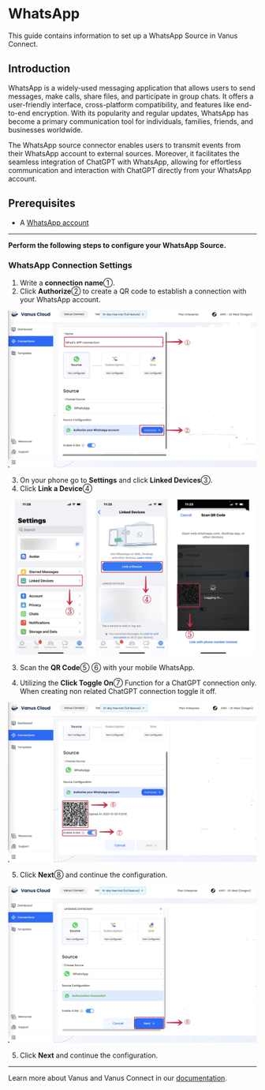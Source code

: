 # WhatsApp

This guide contains information to set up a WhatsApp Source in Vanus Connect.

## Introduction

WhatsApp is a widely-used messaging application that allows users to send messages, make calls, share files, and participate in group chats. It offers a user-friendly interface, cross-platform compatibility, and features like end-to-end encryption. With its popularity and regular updates, WhatsApp has become a primary communication tool for individuals, families, friends, and businesses worldwide.

The WhatsApp source connector enables users to transmit events from their WhatsApp account to external sources. Moreover, it facilitates the seamless integration of ChatGPT with WhatsApp, allowing for effortless communication and interaction with ChatGPT directly from your WhatsApp account.

## Prerequisites

- A [WhatsApp account](https://www.whatsapp.com)

---

**Perform the following steps to configure your WhatsApp Source.**

### WhatsApp Connection Settings

1. Write a **connection name**①.
2. Click **Authorize**②  to create a QR code to establish a connection with your WhatsApp account.

![](images/cloud_whatsapp_1.webp)

3. On your phone go to **Settings** and click **Linked Devices**③.
4. Click **Link a Device**④

![](images/cloud_whatsapp_3.webp)

3. Scan the **QR Code**⑤ ⑥ with your mobile WhatsApp.

4. Utilizing the **Click Toggle On**⑦  Function for a ChatGPT connection only. When creating non related ChatGPT connection toggle it off.

![](images/cloud_whatsapp_2.webp)


5. Click **Next**⑧ and continue the configuration.

![](images/cloud_whatsapp_4.webp)

5. Click **Next** and continue the configuration.

---

Learn more about Vanus and Vanus Connect in our [documentation](https://docs.vanus.ai).
